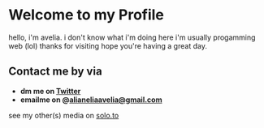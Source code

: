 # Welcome to my Profile #

hello, i'm avelia. i don't know what i'm doing here i'm usually progamming web (lol)
thanks for visiting hope you're having a great day.

## Contact me by via ##

- **dm me on [Twitter](https://twitter.com/avelialem)**
- **emailme on @alianeliaavelia@gmail.com**

see my other(s) media on [solo.to](https://solo.to/disboy)
